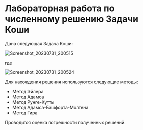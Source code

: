 # Лабораторная работа по численному решению Задачи Коши

Дана следующая Задача Коши:

![Screenshot_20230731_200515](https://github.com/zhenialeks/ComLab1_/assets/13780346/a8b70d82-61c8-48c0-910b-12be0880363c)


где

![Screenshot_20230731_200524](https://github.com/zhenialeks/ComLab1_/assets/13780346/d702c54b-ec17-429a-8bdb-38d26526553a)


Для нахождения решения используются следующие методы:
- Метод Эйлера
- Метод Адамса
- Метод Рунге-Кутты
- Метод Адамса-Бэшфорта-Молтена
- Метод Гира

Проводится оценка погрешности полученных решений.
